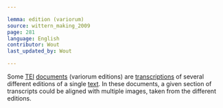 ```yaml
---

lemma: edition (variorum)
source: wittern_making_2009
page: 281
language: English
contributor: Wout
last_updated_by: Wout

---
```


Some [TEI](TEI.html) [documents](document.html) (variorum editions) are [transcriptions](transcription.html) of several different editions of a single [text](text.html). In these documents, a given section of transcripts could be aligned with multiple images, taken from the different editions.

